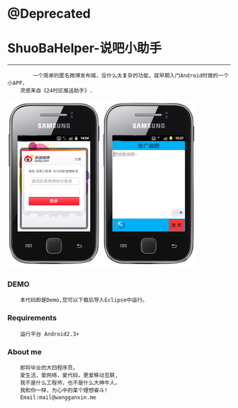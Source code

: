 # @Deprecated
# ShuoBaHelper-说吧小助手
---------------------
		    一个简单的匿名微博发布端，没什么太复杂的功能，就早期入门Android时做的一个小APP，
		灵感来自《24时区推送助手》.

![github](https://github.com/GanxinWang/ShuoBaHelper/blob/master/show1.png "说吧小助手")
![github](https://github.com/GanxinWang/ShuoBaHelper/blob/master/show2.png "说吧小助手")


### DEMO
		本代码即是Demo,您可以下载后导入Eclipse中运行。

### Requirements
		运行平台 Android2.3+

### About me
		即将毕业的大四程序员，
		爱生活，爱网络，爱代码，更爱移动互联,
		我不是什么工程师，也不是什么大神牛人，
		我和你一样，为心中的某个理想奋斗!
		Email:mail@wangganxin.me
